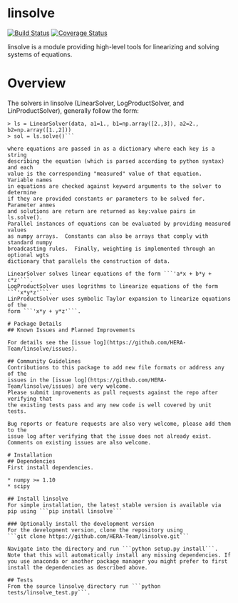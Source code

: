 # linsolve

[![Build Status](https://travis-ci.org/HERA-Team/linsolve.svg?branch=master)](https://travis-ci.org/HERA-Team/linsolve)
[![Coverage Status](https://coveralls.io/repos/github/HERA-Team/linsolve/badge.svg?branch=master)](https://coveralls.io/github/HERA-Team/linsolve?branch=master)

linsolve is a module providing high-level tools for linearizing and solving systems of equations.

# Overview

The solvers in linsolve (LinearSolver, LogProductSolver, and LinProductSolver), 
generally follow the form:
```> data = {'a1*x+b1*y': np.array([5.,7]), 'a2*x+b2*y': np.array([4.,6])}
> ls = LinearSolver(data, a1=1., b1=np.array([2.,3]), a2=2., b2=np.array([1.,2]))
> sol = ls.solve()```

where equations are passed in as a dictionary where each key is a string
describing the equation (which is parsed according to python syntax) and each
value is the corresponding "measured" value of that equation.  Variable names
in equations are checked against keyword arguments to the solver to determine
if they are provided constants or parameters to be solved for.  Parameter anmes
and solutions are return are returned as key:value pairs in ls.solve().
Parallel instances of equations can be evaluated by providing measured values
as numpy arrays.  Constants can also be arrays that comply with standard numpy
broadcasting rules.  Finally, weighting is implemented through an optional wgts
dictionary that parallels the construction of data.

LinearSolver solves linear equations of the form ```'a*x + b*y + c*z'```.
LogProductSolver uses logrithms to linearize equations of the form ```'x*y*z'```.
LinProductSolver uses symbolic Taylor expansion to linearize equations of the
form ```'x*y + y*z'```.

# Package Details
## Known Issues and Planned Improvements

For details see the [issue log](https://github.com/HERA-Team/linsolve/issues).

## Community Guidelines
Contributions to this package to add new file formats or address any of the
issues in the [issue log](https://github.com/HERA-Team/linsolve/issues) are very welcome.
Please submit improvements as pull requests against the repo after verifying that
the existing tests pass and any new code is well covered by unit tests.

Bug reports or feature requests are also very welcome, please add them to the
issue log after verifying that the issue does not already exist.
Comments on existing issues are also welcome.

# Installation
## Dependencies
First install dependencies. 

* numpy >= 1.10
* scipy

## Install linsolve
For simple installation, the latest stable version is available via pip using ```pip install linsolve```

### Optionally install the development version
For the development version, clone the repository using
```git clone https://github.com/HERA-Team/linsolve.git```

Navigate into the directory and run ```python setup.py install```.
Note that this will automatically install any missing dependencies. If you use anaconda or another package manager you might prefer to first install the dependencies as described above.

## Tests
From the source linsolve directory run ```python tests/linsolve_test.py```.

